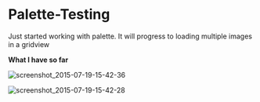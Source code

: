 # Palette-Testing
Just started working with palette. It will progress to loading multiple images in a gridview

**What I have so far**

![screenshot_2015-07-19-15-42-36](https://cloud.githubusercontent.com/assets/7454787/8767512/5052c19a-2e2d-11e5-8a95-9bd4d5b3dc99.png)

![screenshot_2015-07-19-15-42-28](https://cloud.githubusercontent.com/assets/7454787/8767511/5052d522-2e2d-11e5-8e39-8285ea4ec4ac.png)




